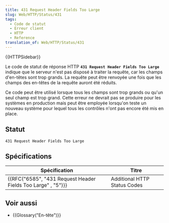 ```yaml
---
title: 431 Request Header Fields Too Large
slug: Web/HTTP/Status/431
tags:
  - Code de statut
  - Erreur client
  - HTTP
  - Reference
translation_of: Web/HTTP/Status/431
---
```

{{HTTPSidebar}}

Le code de statut de réponse HTTP **`431 Request Header Fields Too Large`** indique que le serveur n'est pas disposé à traiter la requête, car les champs d'en-têtes sont trop grands. La requête peut être renvoyée une fois que les champs des en-têtes de la requête auront été réduits.

Ce code peut être utilisé lorsque tous les champs sont trop grands ou qu'un seul champ est trop grand. Cette erreur ne devrait pas se produire pour les systèmes en production mais peut être employée lorsqu'on teste un nouveau système pour lequel tous les contrôles n'ont pas encore été mis en place.

## Statut

    431 Request Header Fields Too Large

## Spécifications

| Spécification                                                                    | Titre                        |
| -------------------------------------------------------------------------------- | ---------------------------- |
| {{RFC("6585", "431 Request Header Fields Too Large" , "5")}} | Additional HTTP Status Codes |

## Voir aussi

- {{Glossary("En-tête")}}
